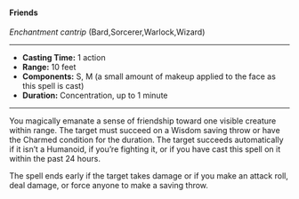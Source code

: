 #### Friends
*Enchantment cantrip* (Bard,Sorcerer,Warlock,Wizard)
___
- **Casting Time:** 1 action
- **Range:** 10 feet
- **Components:** S, M (a small amount of makeup applied to the face as this spell is cast)
- **Duration:** Concentration, up to 1 minute
---
You magically emanate a sense of friendship toward one visible creature within range. The target must succeed on a Wisdom saving throw or have the Charmed condition for the duration. The target succeeds automatically if it isn’t a Humanoid, if you’re fighting it, or if you have cast this spell on it within the past 24 hours.

The spell ends early if the target takes damage or if you make an attack roll, deal damage, or force anyone to make a saving throw.
